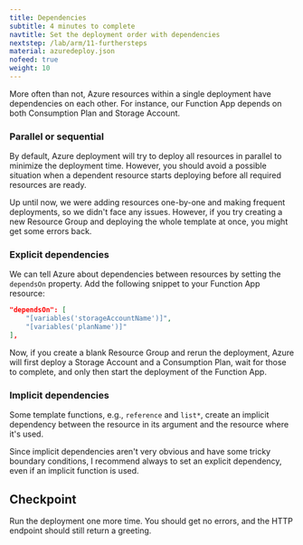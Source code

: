 ```yaml
---
title: Dependencies
subtitle: 4 minutes to complete
navtitle: Set the deployment order with dependencies
nextstep: /lab/arm/11-furthersteps
material: azuredeploy.json
nofeed: true
weight: 10
---
```


More often than not, Azure resources within a single deployment have dependencies on each other. For instance, our Function App depends on both Consumption Plan and Storage Account.

### Parallel or sequential

By default, Azure deployment will try to deploy all resources in parallel to minimize the deployment time. However, you should avoid a possible situation when a dependent resource starts deploying before all required resources are ready.

Up until now, we were adding resources one-by-one and making frequent deployments, so we didn't face any issues. However, if you try creating a new Resource Group and deploying the whole template at once, you might get some errors back.

### Explicit dependencies

We can tell Azure about dependencies between resources by setting the `dependsOn` property. Add the following snippet to your Function App resource:

```json
"dependsOn": [
    "[variables('storageAccountName')]",
    "[variables('planName')]"
],
```

Now, if you create a blank Resource Group and rerun the deployment, Azure will first deploy a Storage Account and a Consumption Plan, wait for those to complete, and only then start the deployment of the Function App.

### Implicit dependencies

Some template functions, e.g., `reference` and `list*`, create an implicit dependency between the resource in its argument and the resource where it's used.

Since implicit dependencies aren't very obvious and have some tricky boundary conditions, I recommend always to set an explicit dependency, even if an implicit function is used.

## Checkpoint

Run the deployment one more time. You should get no errors, and the HTTP endpoint should still return a greeting.
